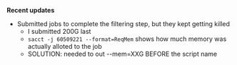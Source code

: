 **Recent updates**
- Submitted jobs to complete the filtering step, but they kept getting killed 
  - I submitted 200G last 
  - ```sacct -j 60509221 --format=ReqMem``` shows how much memory was actually alloted to the job 
  - SOLUTION: needed to out --mem=XXG BEFORE the script name 
